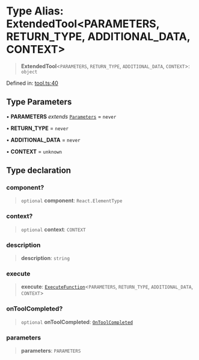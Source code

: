 # Type Alias: ExtendedTool\<PARAMETERS, RETURN_TYPE, ADDITIONAL_DATA, CONTEXT\>

> **ExtendedTool**\<`PARAMETERS`, `RETURN_TYPE`, `ADDITIONAL_DATA`, `CONTEXT`\>: `object`

Defined in: [tool.ts:40](https://github.com/GeoDaCenter/openassistant/blob/0a6a7e7306d75a25dc968b3117f04cb7bd613bec/packages/utils/src/tool.ts#L40)

## Type Parameters

• **PARAMETERS** *extends* [`Parameters`](Parameters.md) = `never`

• **RETURN_TYPE** = `never`

• **ADDITIONAL_DATA** = `never`

• **CONTEXT** = `unknown`

## Type declaration

### component?

> `optional` **component**: `React.ElementType`

### context?

> `optional` **context**: `CONTEXT`

### description

> **description**: `string`

### execute

> **execute**: [`ExecuteFunction`](ExecuteFunction.md)\<`PARAMETERS`, `RETURN_TYPE`, `ADDITIONAL_DATA`, `CONTEXT`\>

### onToolCompleted?

> `optional` **onToolCompleted**: [`OnToolCompleted`](OnToolCompleted.md)

### parameters

> **parameters**: `PARAMETERS`
